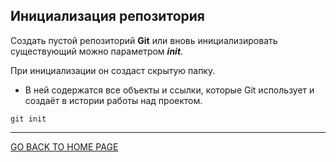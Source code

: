 ## Инициализация репозитория

Создать пустой репозиторий **Git** или вновь инициализировать существующий можно параметром ***init***. 

При инициализации он создаст скрытую папку. 

* В ней содержатся все объекты и ссылки, которые Git использует и создаёт в истории работы над проектом.

```bash=
git init
```
---
[GO BACK TO HOME PAGE](readme.md)